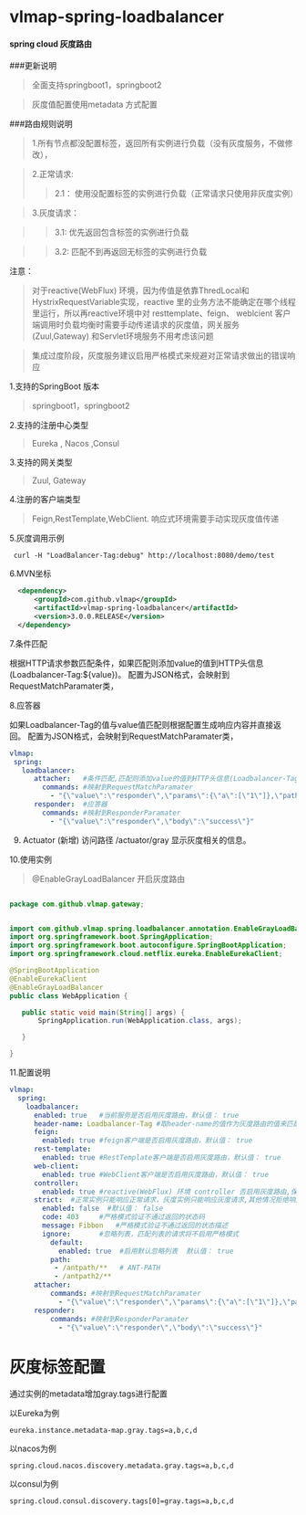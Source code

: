 # vlmap-spring-loadbalancer

 #### spring cloud 灰度路由
 
 ###更新说明
 > 全面支持springboot1，springboot2   
 
 > 灰度值配置使用metadata 方式配置
 
  
 

 ###路由规则说明
 
 >1.所有节点都没配置标签，返回所有实例进行负载（没有灰度服务，不做修改），
 
 >2.正常请求:
   >> 2.1： 使用没配置标签的实例进行负载（正常请求只使用非灰度实例）
 
 >3.灰度请求：
   
   >>3.1:  优先返回包含标签的实例进行负载
   
   >>3.2: 匹配不到再返回无标签的实例进行负载
 
 
  注意：
  >  对于reactive(WebFlux) 环境，因为传值是依靠ThredLocal和HystrixRequestVariable实现，reactive 里的业务方法不能确定在哪个线程里运行，所以再reactive环境中对 resttemplate、feign、 weblcient 客户端调用时负载均衡时需要手动传递请求的灰度值，网关服务 (Zuul,Gateway) 和Servlet环境服务不用考虑该问题
  
  >  集成过度阶段，灰度服务建议启用严格模式来规避对正常请求做出的错误响应
  
1.支持的SpringBoot 版本

>  springboot1，springboot2   

2.支持的注册中心类型
  
 >  Eureka , Nacos ,Consul
 
3.支持的网关类型

>  Zuul, Gateway

4.注册的客户端类型
> Feign,RestTemplate,WebClient.  响应式环境需要手动实现灰度值传递

5.灰度调用示例
```text
 curl -H "LoadBalancer-Tag:debug" http://localhost:8080/demo/test
```
6.MVN坐标
  ```xml
    <dependency>
	    <groupId>com.github.vlmap</groupId>
	    <artifactId>vlmap-spring-loadbalancer</artifactId>
	    <version>3.0.0.RELEASE</version>
    </dependency>

```
7.条件匹配

 根据HTTP请求参数匹配条件，如果匹配则添加value的值到HTTP头信息(Loadbalancer-Tag:${value})。
 配置为JSON格式，会映射到RequestMatchParamater类，

8.应答器
 
  如果Loadbalancer-Tag的值与value值匹配则根据配置生成响应内容并直接返回。
  配置为JSON格式，会映射到RequestMatchParamater类，

```yaml
vlmap:
 spring: 
   loadbalancer: 
      attacher:   #条件匹配,匹配则添加value的值到HTTP头信息(Loadbalancer-Tag:${value})
        commands: #映射到RequestMatchParamater
          - "{\"value\":\"responder\",\"params\":{\"a\":[\"1\"]},\"path\":\"/**\"}" 
      responder:  #应答器
        commands: #映射到ResponderParamater 
          - "{\"value\":\"responder\",\"body\":\"success\"}"    
```

9. Actuator (新增) 
    访问路径 /actuator/gray
    显示灰度相关的信息。
    
10.使用实例
  >@EnableGrayLoadBalancer  开启灰度路由
  
 ```java

package com.github.vlmap.gateway;


import com.github.vlmap.spring.loadbalancer.annotation.EnableGrayLoadBalancer;
import org.springframework.boot.SpringApplication;
import org.springframework.boot.autoconfigure.SpringBootApplication;
import org.springframework.cloud.netflix.eureka.EnableEurekaClient;

@SpringBootApplication
@EnableEurekaClient
@EnableGrayLoadBalancer
public class WebApplication {

    public static void main(String[] args) {
        SpringApplication.run(WebApplication.class, args);

    }

}


```


11.配置说明
  
 
```yaml
vlmap:
  spring:
    loadbalancer:
      enabled: true   #当前服务是否启用灰度路由，默认值： true
      header-name: Loadbalancer-Tag #取header-name的值作为灰度路由的值来匹配，支持动态配置，默认值：Loadbalancer-Tag
      feign:
        enabled: true #feign客户端是否启用灰度路由，默认值： true
      rest-template:
        enabled: true #RestTemplate客户端是否启用灰度路由，默认值： true
      web-client:
        enabled: true #WebClient客户端是否启用灰度路由，默认值： true
      controller:  
        enabled: true #reactive(WebFlux) 环境 controller 否启用灰度路由,保证标签能传到Contoller层，默认值： true
      strict:  #正常实例只能响应正常请求，灰度实例只能响应灰度请求,其他情况拒绝响应    
        enabled: false  #默认值： false
        code: 403     #严格模式验证不通过返回的状态码
        message: Fibbon   #严格模式验证不通过返回的状态描述
        ignore:       #忽略列表，匹配列表的请求将不启用严格模式
          default:
            enabled: true  #启用默认忽略列表  默认值： true
          path:           
           - /antpath/**   # ANT-PATH
           - /antpath2/**
      attacher:
          commands: #映射到RequestMatchParamater
            - "{\"value\":\"responder\",\"params\":{\"a\":[\"1\"]},\"path\":\"/**\"}" 
      responder:
          commands: #映射到ResponderParamater 
            - "{\"value\":\"responder\",\"body\":\"success\"}"    
```     


# 灰度标签配置
通过实例的metadata增加gray.tags进行配置
 
以Eureka为例
```properties
eureka.instance.metadata-map.gray.tags=a,b,c,d
```

以nacos为例
```properties
spring.cloud.nacos.discovery.metadata.gray.tags=a,b,c,d   
```

以consul为例
```properties
spring.cloud.consul.discovery.tags[0]=gray.tags=a,b,c,d
```
